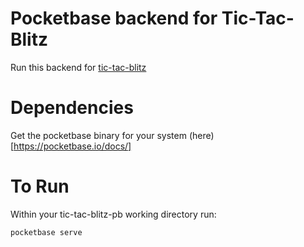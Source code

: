 # Pocketbase backend for Tic-Tac-Blitz

Run this backend for [tic-tac-blitz](https://github.com/jleija/tic-tac-blitz)

# Dependencies

Get the pocketbase binary for your system (here)[https://pocketbase.io/docs/]

# To Run

Within your tic-tac-blitz-pb working directory run:

`pocketbase serve`

